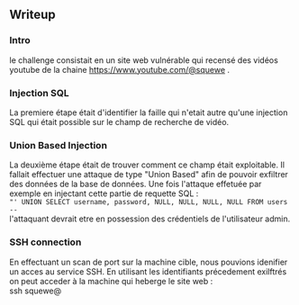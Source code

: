 ## Writeup  

### Intro  
le challenge consistait en un site web vulnérable qui recensé des vidéos youtube de la chaine https://www.youtube.com/@squewe .  

### Injection SQL   
La premiere étape était d'identifier la faille qui n'etait autre  qu'une injection SQL qui était possible sur le champ de recherche de vidéo.  

### Union Based Injection   
La deuxième étape était de trouver comment ce champ était exploitable. Il fallait effectuer une attaque de type "Union Based" afin de pouvoir exfiltrer des données de la base de données. Une fois l'attaque effetuée par exemple en injectant cette partie de requette SQL :  
`"' UNION SELECT username, password, NULL, NULL, NULL, NULL FROM users --`  
l'attaquant devrait etre en possession des crédentiels de l'utilisateur admin. 


### SSH connection
En effectuant un scan de port sur la machine cible, nous pouvions idenifier un acces au service SSH. En utilisant les identifiants précedement exilftrés on peut acceder à la machine qui heberge le site web :  
ssh squewe@